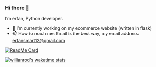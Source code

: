 ### Hi there 👋

I’m erfan, Python developer.

- 🔭 I’m currently working on my ecommerce website (written in flask)
- 📫 How to reach me: Email is the best way, my email address: erfansmart12@gmail.com

[![ReadMe Card](https://github-readme-stats.vercel.app/api?username=erfansaberi&show_icons=true)](https://github.com/erfansaberi)

[![willianrod's wakatime stats](https://github-readme-stats.vercel.app/api/wakatime?username=erfansaberi)](https://github.com/anuraghazra/erfansaberi)
